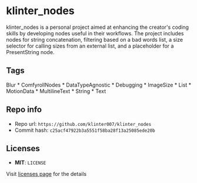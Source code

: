# klinter_nodes
klinter_nodes is a personal project aimed at enhancing the creator's coding skills by developing nodes useful in their workflows. The project includes nodes for string concatenation, filtering based on a bad words list, a size selector for calling sizes from an external list, and a placeholder for a PresentString node.

## Tags
Blur * ComfyrollNodes * DataTypeAgnostic * Debugging * ImageSize * List * MotionData * MultilineText * String * Text

## Repo info
- Repo url: `https://github.com/klinter007/klinter_nodes`
- Commit hash: `c25acf47922b3a5551f58ba28f13a25085ede20b`

## Licenses
- **MIT**: `LICENSE`

Visit [licenses page](licenses.md) for the details
